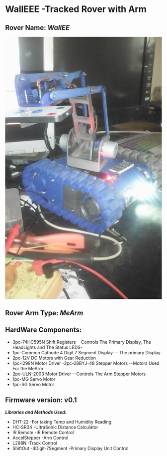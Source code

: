 # WallEEE -Tracked Rover with Arm

## Rover Name: ***WallEE***
 ![this is an image](IMG_20220623_142807.jpg "Optional title")
## Rover Arm Type: ***MeArm***
 
 
## HardWare Components:
 - 3pc-74HC595N Shift Registers --Controls The Primary Display, The HeadLights and The Status LEDS-
 - 1pc-Common Cathode 4 Digit 7 Segment Display -- The primary Display 
 - 2pc-12V DC Motors with Gear Reduction
- 1pc-l298N Motor Driver
-2pc-28BYJ-48 Stepper Motors --Motors Used For the MeArm
- 2pc-ULN-2003 Motor Driver --Controls The Arm Stepper Motors
- 1pc-MG Servo Motor
- 1pc-SG Servo Motor

## Firmware version: v0.1
***Libraries and Methods Used:*** 
- DHT-22 -For taking Temp and Humidity Reading
- HC-SR04 -UltraSonic Distance Calculator
- IR Remote -IR Remote Control
- AccelStepper -Arm Control
- L298N -Track Control
- ShiftOut -4Digit-7Segment -Primary Display Unit Control


